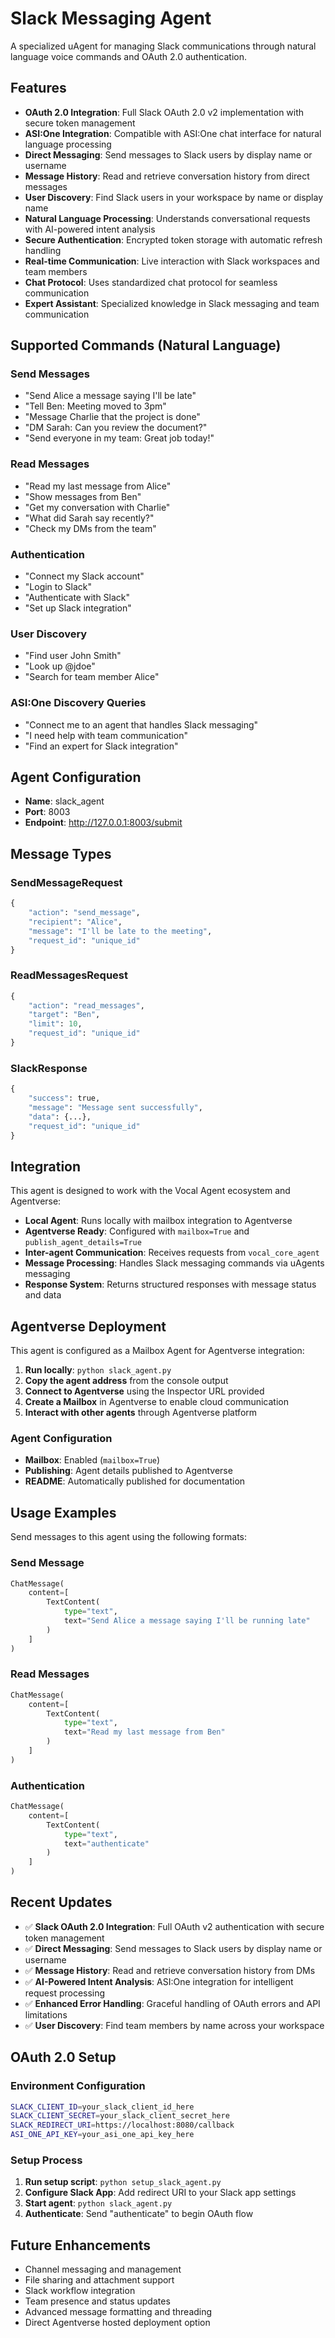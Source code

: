 # Slack Messaging Agent

A specialized uAgent for managing Slack communications through natural language voice commands and OAuth 2.0 authentication.

## Features

- **OAuth 2.0 Integration**: Full Slack OAuth 2.0 v2 implementation with secure token management
- **ASI:One Integration**: Compatible with ASI:One chat interface for natural language processing
- **Direct Messaging**: Send messages to Slack users by display name or username
- **Message History**: Read and retrieve conversation history from direct messages
- **User Discovery**: Find Slack users in your workspace by name or display name
- **Natural Language Processing**: Understands conversational requests with AI-powered intent analysis
- **Secure Authentication**: Encrypted token storage with automatic refresh handling
- **Real-time Communication**: Live interaction with Slack workspaces and team members
- **Chat Protocol**: Uses standardized chat protocol for seamless communication
- **Expert Assistant**: Specialized knowledge in Slack messaging and team communication

## Supported Commands (Natural Language)

### Send Messages

- "Send Alice a message saying I'll be late"
- "Tell Ben: Meeting moved to 3pm"
- "Message Charlie that the project is done"
- "DM Sarah: Can you review the document?"
- "Send everyone in my team: Great job today!"

### Read Messages

- "Read my last message from Alice"
- "Show messages from Ben"
- "Get my conversation with Charlie"
- "What did Sarah say recently?"
- "Check my DMs from the team"

### Authentication

- "Connect my Slack account"
- "Login to Slack"
- "Authenticate with Slack"
- "Set up Slack integration"

### User Discovery

- "Find user John Smith"
- "Look up @jdoe"
- "Search for team member Alice"

### ASI:One Discovery Queries

- "Connect me to an agent that handles Slack messaging"
- "I need help with team communication"
- "Find an expert for Slack integration"

## Agent Configuration

- **Name**: slack_agent
- **Port**: 8003
- **Endpoint**: http://127.0.0.1:8003/submit

## Message Types

### SendMessageRequest

```python
{
    "action": "send_message",
    "recipient": "Alice",
    "message": "I'll be late to the meeting",
    "request_id": "unique_id"
}
```

### ReadMessagesRequest

```python
{
    "action": "read_messages",
    "target": "Ben",
    "limit": 10,
    "request_id": "unique_id"
}
```

### SlackResponse

```python
{
    "success": true,
    "message": "Message sent successfully",
    "data": {...},
    "request_id": "unique_id"
}
```

## Integration

This agent is designed to work with the Vocal Agent ecosystem and Agentverse:

- **Local Agent**: Runs locally with mailbox integration to Agentverse
- **Agentverse Ready**: Configured with `mailbox=True` and `publish_agent_details=True`
- **Inter-agent Communication**: Receives requests from `vocal_core_agent`
- **Message Processing**: Handles Slack messaging commands via uAgents messaging
- **Response System**: Returns structured responses with message status and data

## Agentverse Deployment

This agent is configured as a Mailbox Agent for Agentverse integration:

1. **Run locally**: `python slack_agent.py`
2. **Copy the agent address** from the console output
3. **Connect to Agentverse** using the Inspector URL provided
4. **Create a Mailbox** in Agentverse to enable cloud communication
5. **Interact with other agents** through Agentverse platform

### Agent Configuration

- **Mailbox**: Enabled (`mailbox=True`)
- **Publishing**: Agent details published to Agentverse
- **README**: Automatically published for documentation

## Usage Examples

Send messages to this agent using the following formats:

### Send Message

```python
ChatMessage(
    content=[
        TextContent(
            type="text",
            text="Send Alice a message saying I'll be running late"
        )
    ]
)
```

### Read Messages

```python
ChatMessage(
    content=[
        TextContent(
            type="text",
            text="Read my last message from Ben"
        )
    ]
)
```

### Authentication

```python
ChatMessage(
    content=[
        TextContent(
            type="text",
            text="authenticate"
        )
    ]
)
```

## Recent Updates

- ✅ **Slack OAuth 2.0 Integration**: Full OAuth v2 authentication with secure token management
- ✅ **Direct Messaging**: Send messages to Slack users by display name or username
- ✅ **Message History**: Read and retrieve conversation history from DMs
- ✅ **AI-Powered Intent Analysis**: ASI:One integration for intelligent request processing
- ✅ **Enhanced Error Handling**: Graceful handling of OAuth errors and API limitations
- ✅ **User Discovery**: Find team members by name across your workspace

## OAuth 2.0 Setup

### Environment Configuration

```bash
SLACK_CLIENT_ID=your_slack_client_id_here
SLACK_CLIENT_SECRET=your_slack_client_secret_here
SLACK_REDIRECT_URI=https://localhost:8080/callback
ASI_ONE_API_KEY=your_asi_one_api_key_here
```

### Setup Process

1. **Run setup script**: `python setup_slack_agent.py`
2. **Configure Slack App**: Add redirect URI to your Slack app settings
3. **Start agent**: `python slack_agent.py`
4. **Authenticate**: Send "authenticate" to begin OAuth flow

## Future Enhancements

- Channel messaging and management
- File sharing and attachment support
- Slack workflow integration
- Team presence and status updates
- Advanced message formatting and threading
- Direct Agentverse hosted deployment option
